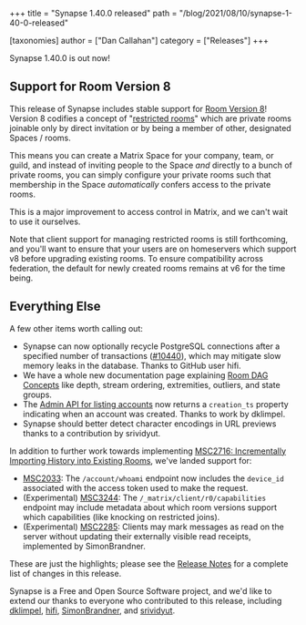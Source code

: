 +++
title = "Synapse 1.40.0 released"
path = "/blog/2021/08/10/synapse-1-40-0-released"

[taxonomies]
author = ["Dan Callahan"]
category = ["Releases"]
+++

Synapse 1.40.0 is out now!

## Support for Room Version 8

This release of Synapse includes stable support for [Room Version 8](https://github.com/matrix-org/matrix-doc/pull/3289)! Version 8 codifies a concept of "[restricted rooms](https://github.com/matrix-org/matrix-doc/pull/3083)" which are private rooms joinable only by direct invitation or by being a member of other, designated Spaces / rooms.

This means you can create a Matrix Space for your company, team, or guild, and instead of inviting people to the Space _and_ directly to a bunch of private rooms, you can simply configure your private rooms such that membership in the Space _automatically_ confers access to the private rooms.

This is a major improvement to access control in Matrix, and we can't wait to use it ourselves.

Note that client support for managing restricted rooms is still forthcoming, and you'll want to ensure that your users are on homeservers which support v8 before upgrading existing rooms. To ensure compatibility across federation, the default for newly created rooms remains at v6 for the time being.

## Everything Else

A few other items worth calling out:

- Synapse can now optionally recycle PostgreSQL connections after a specified number of transactions ([#10440](https://github.com/matrix-org/synapse/pull/10440)), which may mitigate slow memory leaks in the database. Thanks to GitHub user hifi.
- We have a whole new documentation page explaining [Room DAG Concepts](https://matrix-org.github.io/synapse/v1.40/development/room-dag-concepts.html) like depth, stream ordering, extremities, outliers, and state groups.
- The [Admin API for listing accounts](https://matrix-org.github.io/synapse/v1.40/admin_api/user_admin_api.html#list-accounts) now returns a `creation_ts` property indicating when an account was created. Thanks to work by dklimpel.
- Synapse should better detect character encodings in URL previews thanks to a contribution by srividyut.

In addition to further work towards implementing [MSC2716: Incrementally Importing History into Existing Rooms](https://github.com/matrix-org/matrix-doc/pull/2716), we've landed support for:

- [MSC2033](https://github.com/matrix-org/matrix-doc/pull/2033): The `/account/whoami` endpoint now includes the `device_id` associated with the access token used to make the request.
- (Experimental) [MSC3244](https://github.com/matrix-org/matrix-doc/pull/3244): The `/_matrix/client/r0/capabilities` endpoint may include metadata about which room versions support which capabilities (like knocking on restricted joins).
- (Experimental) [MSC2285](https://github.com/matrix-org/matrix-doc/pull/2285): Clients may mark messages as read on the server without updating their externally visible read receipts, implemented by SimonBrandner.

These are just the highlights; please see the [Release Notes](https://github.com/matrix-org/synapse/blob/v1.40.0/CHANGES.md) for a complete list of changes in this release.

Synapse is a Free and Open Source Software project, and we'd like to extend our thanks to everyone who contributed to this release, including [dklimpel](https://github.com/dklimpel), [hifi](https://github.com/hifi), [SimonBrandner](https://github.com/SimonBrandner), and [srividyut](https://github.com/srividyut).
